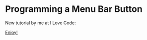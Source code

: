 # Programming a Menu Bar Button #

New tutorial by me at I Love Code:  

[Enjoy!](http://iloveco.de/menu-bar-button/)